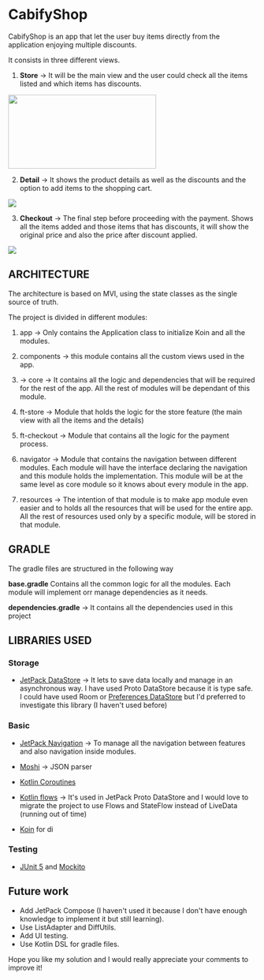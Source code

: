 # CabifyShop

CabifyShop is an app that let the user buy items directly from the application enjoying multiple discounts.

It consists in three different views.

1. **Store** -> It will be the main view and the user could check all the items listed and which items has discounts.

<img src="images/store_view_screenshot.png" width="300" height="150">

2. **Detail** -> It shows the product details as well as the discounts and the option to add items to the shopping cart.

![](images/detail_view_screenshot.png)

3. **Checkout** -> The final step before proceeding with the payment. Shows all the items added and those items that has discounts, it will show the original price and also
the price after discount applied.

![](images/checkout_after_discounts_screenshot.png)

## ARCHITECTURE

The architecture is based on MVI, using the state classes as the single source of truth.

The project is divided in different modules:

1. app -> Only contains the Application class to initialize Koin and all the modules.

2. components -> this module contains all the custom views used in the app.

3. -> core -> It contains all the logic and dependencies that will be required for the rest of the app. All the rest of modules will be dependant of this module.

4. ft-store -> Module that holds the logic for the store feature (the main view with all the items and the details)

5. ft-checkout -> Module that contains all the logic for the payment process.

6. navigator -> Module that contains the navigation between different modules. Each module will have the interface declaring the navigation and this module holds the implementation.
 This module will be at the same level as core module so it knows about every module in the app.

 7. resources -> The intention of that module is to make app module even easier and to holds all the resources that will be used for the entire app. All the rest of resources used only by a specific module, will be stored in that module.

## GRADLE

The gradle files are structured in the following way

**base.gradle** Contains all the common logic for all the modules. Each module will implement orr manage dependencies as it needs.

**dependencies.gradle** -> It contains all the dependencies used in this project

## LIBRARIES USED

### Storage

- [JetPack DataStore](https://developer.android.com/topic/libraries/architecture/datastore?gclid=Cj0KCQjwjvaYBhDlARIsAO8PkE3d_r8Vqt6QMHbUVloXAcexqAx5fvQY84OSW6Rh-2ZsRfm8miDGl88aAtgGEALw_wcB&gclsrc=aw.ds) -> It lets to save data locally and manage in an asynchronous way. I have used Proto DataStore because it is type safe.
I could have used Room or [Preferences DataStore](https://developer.android.com/jetpack/androidx/releases/datastore?hl=es-419#preferences-datastore-dependencies) but I'd preferred to investigate this library (I haven't used before)

### Basic

- [JetPack Navigation](https://developer.android.com/guide/navigation) -> To manage all the navigation between features and also navigation inside modules.

- [Moshi](https://github.com/square/moshi) -> JSON parser

- [Kotlin Coroutines](https://developer.android.com/kotlin/coroutines?gclid=Cj0KCQjwjvaYBhDlARIsAO8PkE0nwKJG8Fi5ksddI5GwB5Vw6gjui_Iim4SsbkTaCHwRqQgRhb89FN4aAssjEALw_wcB&gclsrc=aw.ds)

- [Kotlin flows](https://developer.android.com/kotlin/flow) -> It's used in JetPack Proto DataStore and I would love to migrate the project to use Flows and StateFlow instead of LiveData (running out of time)

- [Koin](https://insert-koin.io/) for di

### Testing

- [JUnit 5](https://junit.org/junit5/docs/current/user-guide/) and [Mockito](https://site.mockito.org/)


## Future work

- Add JetPack Compose (I haven't used it because I don't have enough knowledge to implement it but still learning).
- Use ListAdapter and DiffUtils.
- Add UI testing.
- Use Kotlin DSL for gradle files.


Hope you like my solution and I would really appreciate your comments to improve it!
